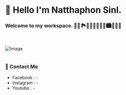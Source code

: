 # 👋 Hello I'm Natthaphon Sinl.

### Welcome to my workspace. 🌄🌅🏞🎑🗾🌠🎇🎆🌇🏙🌃🌌🌉
<br><br>
![Image](https://menhouse.net/img/ib/pA00sHPR0x.jpg)
<br><br>
### 🌱 Contact Me <br>
* Facebook : - <br>
* Instagram : - <br>
* Youtube : -
